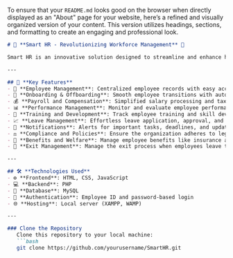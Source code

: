 To ensure that your `README.md` looks good on the browser when directly displayed as an "About" page for your website, here’s a refined and visually organized version of your content. This version utilizes headings, sections, and formatting to create an engaging and professional look.

```markdown
# 🌟 **Smart HR - Revolutionizing Workforce Management** 🌟

Smart HR is an innovative solution designed to streamline and enhance human resource management processes. With features tailored for modern organizations, it simplifies hiring, employee management, payroll, offboarding, and more. 💼📊

---

## 🎯 **Key Features**
- 📝 **Employee Management**: Centralized employee records with easy access and updates.
- 🔄 **Onboarding & Offboarding**: Smooth employee transitions with automated workflows.
- 💰 **Payroll and Compensation**: Simplified salary processing and tax calculations.
- 📊 **Performance Management**: Monitor and evaluate employee performance seamlessly.
- 📅 **Training and Development**: Track employee training and skill development programs.
- 📈 **Leave Management**: Effortless leave application, approval, and tracking.
- 🔔 **Notifications**: Alerts for important tasks, deadlines, and updates.
- ⚖️ **Compliance and Policies**: Ensure the organization adheres to legal and internal policies.
- 🏥 **Benefits and Welfare**: Manage employee benefits like insurance and health plans.
- 🚪 **Exit Management**: Manage the exit process when employees leave the organization.

---

## 🛠️ **Technologies Used**
- ⚙️ **Frontend**: HTML, CSS, JavaScript
- 💻 **Backend**: PHP
- 💾 **Database**: MySQL
- 🔐 **Authentication**: Employee ID and password-based login
- 🌐 **Hosting**: Local server (XAMPP, WAMP)

---

### Clone the Repository
   Clone this repository to your local machine:
   ```bash
   git clone https://github.com/yourusername/SmartHR.git
   ```
